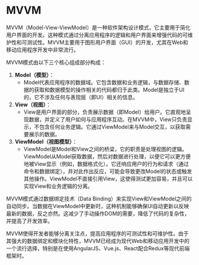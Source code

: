 # MVVM

MVVM（Model-View-ViewModel）是一种软件架构设计模式，它主要用于简化用户界面的开发。这种模式通过分离应用程序的逻辑和用户界面来增强代码的可维护性和可测试性。MVVM主要用于图形用户界面（GUI）的开发，尤其在Web和移动应用程序开发中非常流行。

MVVM模式由以下三个核心组成部分构成：

1. **Model（模型）**：
   - Model代表应用程序的数据域。它包含数据和业务逻辑，与数据存储、数据的获取和数据模型的操作相关的代码都归于此类。Model是独立于UI的，它不涉及任何与表现层（即UI）相关的信息。
2. **View（视图）**：
   - View是用户界面的部分，负责展示数据（即Model）给用户。它直观地呈现数据，并定义了用户如何与应用程序互动。在MVVM中，View只负责显示，不包含任何业务逻辑。它通过ViewModel来与Model交互，以获取需要展示的数据。
3. **ViewModel（视图模型）**：
   - ViewModel是Model和View之间的桥梁，它的职责是处理视图的逻辑。ViewModel从Model获取数据，然后对数据进行处理，以便它可以更方便地被View显示（例如，数据格式化）。它还响应用户的行为和请求（通过命令和数据绑定），并对此作出反应，可能会导致更改Model的状态或触发其他操作。ViewModel不直接引用View，这使得测试更加容易，并且可以实现View和业务逻辑的分离。

MVVM模式通过数据绑定技术（Data Binding）来实现View和ViewModel之间的自动同步。当数据在ViewModel中更新时，这种机制能够确保UI自动更新以反映最新的数据，反之亦然。这减少了手动操作DOM的需要，降低了代码的复杂性，并提高了开发效率。

MVVM使得开发者能够分离关注点，提高应用程序的可测试性和可维护性。由于其强大的数据绑定和模块化特性，MVVM已经成为现代Web和移动应用开发中的一个流行选择，特别是在使用AngularJS、Vue.js、React配合Redux等现代前端框架时。